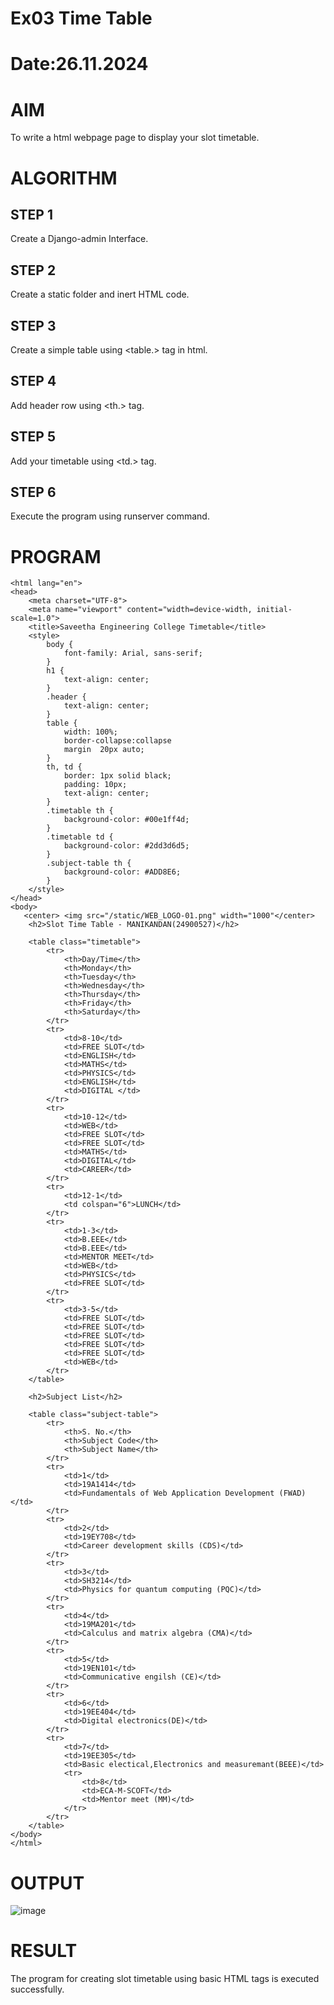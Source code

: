 # Ex03 Time Table
# Date:26.11.2024
# AIM
To write a html webpage page to display your slot timetable.

# ALGORITHM
## STEP 1
Create a Django-admin Interface.

## STEP 2
Create a static folder and inert HTML code.

## STEP 3
Create a simple table using <table.> tag in html.

## STEP 4
Add header row using <th.> tag.

## STEP 5
Add your timetable using <td.> tag.

## STEP 6
Execute the program using runserver command.

# PROGRAM
```
<html lang="en">
<head>
    <meta charset="UTF-8">
    <meta name="viewport" content="width=device-width, initial-scale=1.0">
    <title>Saveetha Engineering College Timetable</title>
    <style>
        body {
            font-family: Arial, sans-serif;
        }
        h1 {
            text-align: center;
        }
        .header {
            text-align: center;
        }
        table {
            width: 100%;
            border-collapse:collapse
            margin  20px auto;
        }
        th, td {
            border: 1px solid black;
            padding: 10px;
            text-align: center;
        }
        .timetable th {
            background-color: #00e1ff4d;
        }
        .timetable td {
            background-color: #2dd3d6d5;
        }
        .subject-table th {
            background-color: #ADD8E6;
        }
    </style>
</head>
<body>
   <center> <img src="/static/WEB_LOGO-01.png" width="1000"</center>
    <h2>Slot Time Table - MANIKANDAN(24900527)</h2>

    <table class="timetable">
        <tr>
            <th>Day/Time</th>
            <th>Monday</th>
            <th>Tuesday</th>
            <th>Wednesday</th>
            <th>Thursday</th>
            <th>Friday</th>
            <th>Saturday</th>
        </tr>
        <tr>
            <td>8-10</td>
            <td>FREE SLOT</td>
            <td>ENGLISH</td>
            <td>MATHS</td>
            <td>PHYSICS</td>
            <td>ENGLISH</td>
            <td>DIGITAL </td>
        </tr>
        <tr>
            <td>10-12</td>
            <td>WEB</td>
            <td>FREE SLOT</td>
            <td>FREE SLOT</td>
            <td>MATHS</td>
            <td>DIGITAL</td>
            <td>CAREER</td>
        </tr>
        <tr>
            <td>12-1</td>
            <td colspan="6">LUNCH</td>
        </tr>
        <tr>
            <td>1-3</td>
            <td>B.EEE</td>
            <td>B.EEE</td>
            <td>MENTOR MEET</td>
            <td>WEB</td>
            <td>PHYSICS</td>
            <td>FREE SLOT</td>
        </tr>
        <tr>
            <td>3-5</td>
            <td>FREE SLOT</td>
            <td>FREE SLOT</td>
            <td>FREE SLOT</td>
            <td>FREE SLOT</td>
            <td>FREE SLOT</td>
            <td>WEB</td>
        </tr>
    </table>

    <h2>Subject List</h2>

    <table class="subject-table">
        <tr>
            <th>S. No.</th>
            <th>Subject Code</th>
            <th>Subject Name</th>
        </tr>
        <tr>
            <td>1</td>
            <td>19A1414</td>
            <td>Fundamentals of Web Application Development (FWAD)</td>
        </tr>
        <tr>
            <td>2</td>
            <td>19EY708</td>
            <td>Career development skills (CDS)</td>
        </tr>
        <tr>
            <td>3</td>
            <td>SH3214</td>
            <td>Physics for quantum computing (PQC)</td>
        </tr>
        <tr>
            <td>4</td>
            <td>19MA201</td>
            <td>Calculus and matrix algebra (CMA)</td>
        </tr>
        <tr>
            <td>5</td>
            <td>19EN101</td>
            <td>Communicative engilsh (CE)</td>
        </tr>
        <tr>
            <td>6</td>
            <td>19EE404</td>
            <td>Digital electronics(DE)</td>
        </tr>
        <tr>
            <td>7</td>
            <td>19EE305</td>
            <td>Basic electical,Electronics and measuremant(BEEE)</td>
            <tr>
                <td>8</td>
                <td>ECA-M-SCOFT</td>
                <td>Mentor meet (MM)</td>
            </tr>
        </tr>
    </table>
</body>
</html>

```
# OUTPUT
![image](https://github.com/user-attachments/assets/e39744e1-3633-4629-9e9c-ea6984e8d958)

# RESULT
The program for creating slot timetable using basic HTML tags is executed successfully.
